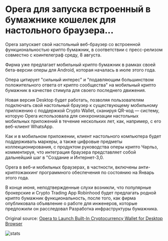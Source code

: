# Opera для запуска встроенный в бумажнике кошелек для настольного браузера...

Opera запускает свой настольный веб-браузер со встроенной функциональностью крипто бумажник, в соответствии с пресс-релизом совместно с коинтелеграф среду, 8 августа.

Фирма уже предлагает мобильный крипто бумажник в рамках своей бета-версии оперы для Android, которая началась в июле этого года.

Опера цитирует "сильный интерес" и "подавляющим большинством положительного ответа от крипто сообщества" на мобильный крипто бумажник в качестве стимула для своего последнего движения.

Новая версия Desktop будет работать, позволяя пользователям подключать свой настольный браузер к существующему мобильному приложению с поддержкой Crypto Wallet, сканируя QR-код — систему, которую Opera использовала для синхронизации настольных мобильных приложений в течение нескольких лет, как, например, с его веб-клиент WhatsApp.

Как и в мобильном приложении, клиент настольного компьютера будет поддерживать маркеры, а также цифровые предметы коллекционирования, с продуктом руководства оперы крипто Чарльз, комментируя, что интеграция браузера представляет собой дальнейший шаг в "Создание и Интернет-3,0.

Opera в веб-и мобильных браузерах, в частности, включены анти-криптожаккинг программного обеспечения по состоянию на Январь этого года.

В конце июня, неподтвержденные слухи возникли, что популярные брокерские и Crypto Trading App Robinhood будет предлагать родной крипто бумажник функциональность, после того, как фирма опубликовала объявление о работе для инженеров, которые предложили он расследовал Разработка инфраструктуры бумажника.

Original source: [Opera to Launch Built-In Cryptocurrency Wallet for Desktop Browser](https://cointelegraph.com/news/opera-to-launch-built-in-cryptocurrency-wallet-for-desktop-browser)

![stats](https://c.statcounter.com/11760860/0/a89fa40b/1/ "stats")
